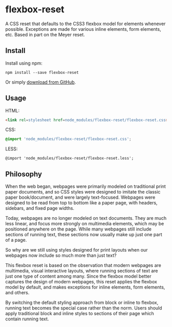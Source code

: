 # flexbox-reset
A CSS reset that defaults to the CSS3 flexbox model for elements whenever possible. Exceptions are made for various inline elements, form elements, etc. Based in part on the Meyer reset.

## Install

Install using npm:
```
npm install --save flexbox-reset
```

Or simply [download from GitHub](https://raw.githubusercontent.com/dwhieb/flexbox-reset/master/flexbox-reset.less).

## Usage
HTML:

```html
<link rel=stylesheet href=node_modules/flexbox-reset/flexbox-reset.css>
```

CSS:
```css
@import 'node_modules/flexbox-reset/flexbox-reset.css';
```

LESS:
```less
@import 'node_modules/flexbox-reset/flexbox-reset.less';
```

## Philosophy
When the web began, webpages were primarily modeled on traditional print paper documents, and so CSS styles were designed to imitate the classic paper book/document, and were largely text-focused. Webpages were designed to be read from top to bottom like a paper page, with headers, sidebars, and fixed page widths.

Today, webpages are no longer modeled on text documents. They are much less linear, and focus more strongly on multimedia elements, which may be positioned anywhere on the page. While many webpages still include sections of running text, these sections now usually make up just one part of a page.

So why are we still using styles designed for print layouts when our webpages now include so much more than just text?

This flexbox reset is based on the observation that modern webpages are multimedia, visual interactive layouts, where running sections of text are just one type of content among many. Since the flexbox model better captures the design of modern webpages, this reset applies the flexbox model by default, and makes exceptions for inline elements, form elements, and others.

By switching the default styling approach from block or inline to flexbox, running text becomes the special case rather than the norm. Users should apply traditional block and inline styles to sections of their page which contain running text.

